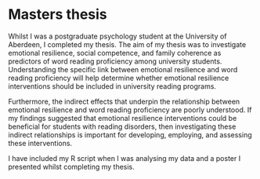 # Masters thesis
Whilst I was a postgraduate psychology student at the University of Aberdeen, I completed my thesis. The aim of my thesis was to investigate emotional resilience, social competence, and family coherence as predictors of word reading proficiency among university students. Understanding the specific link between emotional resilience and word reading proficiency will help determine whether emotional resilience interventions should be included in university reading programs.

Furthermore, the indirect effects that underpin the relationship between emotional resilience and word reading proficiency are poorly understood. If my findings suggested that emotional resilience interventions could be beneficial for students with reading disorders, then investigating these indirect relationships is important for developing, employing, and assessing these interventions.

I have included my R script when I was analysing my data and a poster I presented whilst completing my thesis.
